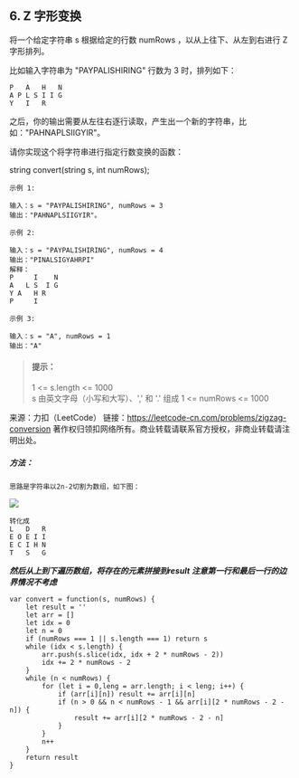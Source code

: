 ## 6. Z 字形变换

<p>
将一个给定字符串 s 根据给定的行数 numRows ，以从上往下、从左到右进行 Z 字形排列。

比如输入字符串为 "PAYPALISHIRING" 行数为 3 时，排列如下：
</p>

```
P   A   H   N
A P L S I I G
Y   I   R
```

<p>之后，你的输出需要从左往右逐行读取，产生出一个新的字符串，比如："PAHNAPLSIIGYIR"。

请你实现这个将字符串进行指定行数变换的函数：

string convert(string s, int numRows);
</p>

```
示例 1:

输入：s = "PAYPALISHIRING", numRows = 3
输出："PAHNAPLSIIGYIR"。

示例 2:

输入：s = "PAYPALISHIRING", numRows = 4
输出："PINALSIGYAHRPI"
解释：
P     I    N
A   L S  I G
Y A   H R
P     I

示例 3:

输入：s = "A", numRows = 1
输出："A"
```

> #### 提示： <br>
> 1 <= s.length <= 1000 <br>
> s 由英文字母（小写和大写）、',' 和 '.' 组成
> 1 <= numRows <= 1000

来源：力扣（LeetCode）
链接：https://leetcode-cn.com/problems/zigzag-conversion
著作权归领扣网络所有。商业转载请联系官方授权，非商业转载请注明出处。

##### 方法：
```
思路是字符串以2n-2切割为数组，如下图：
```
<img src="https://pic.leetcode-cn.com/83246e0d311f86767d4454ff11acbfaf5b90029a2035c57c62b3616481b46a26-v.jpg">

```
转化成
L   D   R
E O E I I
E C I H N
T   S   G
```
_**然后从上到下遍历数组，将存在的元素拼接到result
注意第一行和最后一行的边界情况不考虑**_
```
var convert = function(s, numRows) {
    let result = ''
    let arr = []
    let idx = 0
    let n = 0
    if (numRows === 1 || s.length === 1) return s
    while (idx < s.length) {
        arr.push(s.slice(idx, idx + 2 * numRows - 2))
        idx += 2 * numRows - 2
    }
    while (n < numRows) {
        for (let i = 0,leng = arr.length; i < leng; i++) {
            if (arr[i][n]) result += arr[i][n]
            if (n > 0 && n < numRows - 1 && arr[i][2 * numRows - 2 - n]) {
                result += arr[i][2 * numRows - 2 - n]
            }
        }
        n++
    }
    return result
}
```
